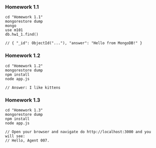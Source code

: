 ### Homework 1.1

```
cd "Homework 1.1"
mongorestore dump
mongo
use m101
db.hw1_1.find()

// { "_id": ObjectId("..."), "answer": "Hello from MongoDB!" }
```

### Homework 1.2

```
cd "Homework 1.2"
mongorestore dump
npm install
node app.js

// Answer: I like kittens
```

### Homework 1.3

```
cd "Homework 1.3"
mongorestore dump
npm install
node app.js 

// Open your browser and navigate do http://localhost:3000 and you will see:
// Hello, Agent 007.
```